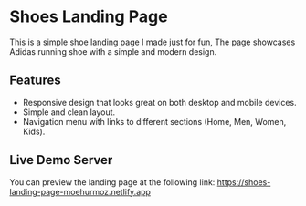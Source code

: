 # Shoes Landing Page

This is a simple shoe landing page I made just for fun, The page showcases Adidas running shoe with a simple and modern design.

## Features

- Responsive design that looks great on both desktop and mobile devices.
- Simple and clean layout.
- Navigation menu with links to different sections (Home, Men, Women, Kids).

## Live Demo Server

You can preview the landing page at the following link: https://shoes-landing-page-moehurmoz.netlify.app
